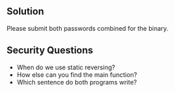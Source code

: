 ## Solution
Please submit both passwords combined for the binary.

## Security Questions
- When do we use static reversing?
- How else can you find the main function?
- Which sentence do both programs write?